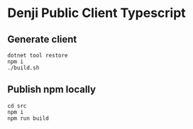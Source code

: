 # Denji Public Client Typescript

## Generate client
```
dotnet tool restore
npm i
./build.sh
```

## Publish npm locally
```
cd src
npm i
npm run build
```